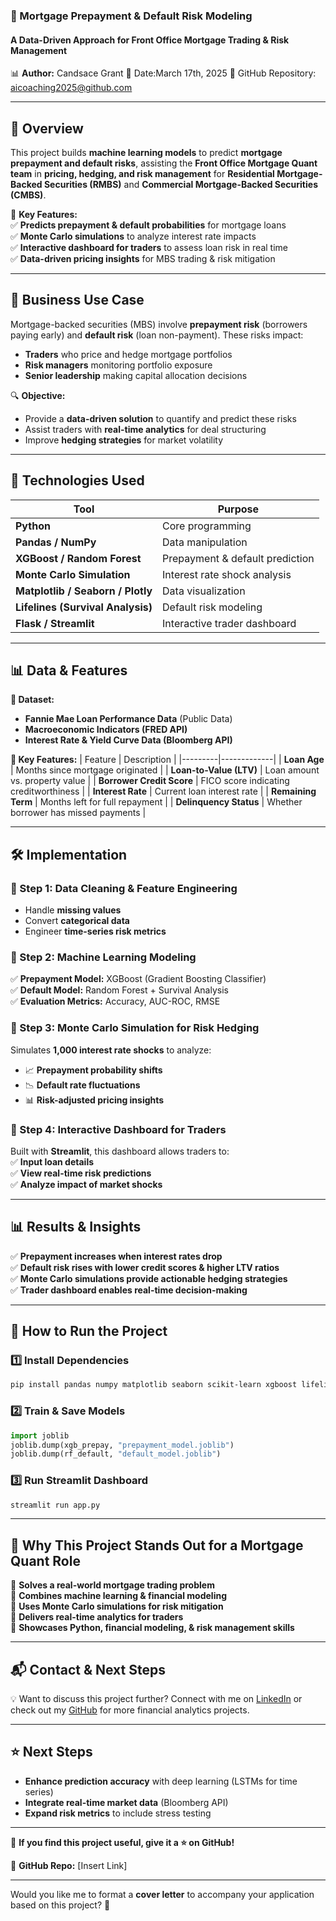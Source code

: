 
### **📌 Mortgage Prepayment & Default Risk Modeling**
#### **A Data-Driven Approach for Front Office Mortgage Trading & Risk Management**
  
📊 **Author:** Candsace Grant
📅 Date:March 17th, 2025
🚀 GitHub Repository: aicoaching2025@github.com

---

## **📖 Overview**
This project builds **machine learning models** to predict **mortgage prepayment and default risks**, assisting the **Front Office Mortgage Quant team** in **pricing, hedging, and risk management** for **Residential Mortgage-Backed Securities (RMBS)** and **Commercial Mortgage-Backed Securities (CMBS)**.  

📌 **Key Features:**  
✅ **Predicts prepayment & default probabilities** for mortgage loans  
✅ **Monte Carlo simulations** to analyze interest rate impacts  
✅ **Interactive dashboard for traders** to assess loan risk in real time  
✅ **Data-driven pricing insights** for MBS trading & risk mitigation  

---

## **🎯 Business Use Case**
Mortgage-backed securities (MBS) involve **prepayment risk** (borrowers paying early) and **default risk** (loan non-payment). These risks impact:  
- **Traders** who price and hedge mortgage portfolios  
- **Risk managers** monitoring portfolio exposure  
- **Senior leadership** making capital allocation decisions  

🔍 **Objective:**  
- Provide a **data-driven solution** to quantify and predict these risks  
- Assist traders with **real-time analytics** for deal structuring  
- Improve **hedging strategies** for market volatility  

---

## **🔧 Technologies Used**
| Tool | Purpose |
|------|---------|
| **Python** | Core programming |
| **Pandas / NumPy** | Data manipulation |
| **XGBoost / Random Forest** | Prepayment & default prediction |
| **Monte Carlo Simulation** | Interest rate shock analysis |
| **Matplotlib / Seaborn / Plotly** | Data visualization |
| **Lifelines (Survival Analysis)** | Default risk modeling |
| **Flask / Streamlit** | Interactive trader dashboard |

---

## **📊 Data & Features**
**🔹 Dataset:**  
- **Fannie Mae Loan Performance Data** (Public Data)  
- **Macroeconomic Indicators (FRED API)**  
- **Interest Rate & Yield Curve Data (Bloomberg API)**  

**🔹 Key Features:**
| Feature | Description |
|---------|-------------|
| **Loan Age** | Months since mortgage originated |
| **Loan-to-Value (LTV)** | Loan amount vs. property value |
| **Borrower Credit Score** | FICO score indicating creditworthiness |
| **Interest Rate** | Current loan interest rate |
| **Remaining Term** | Months left for full repayment |
| **Delinquency Status** | Whether borrower has missed payments |

---

## **🛠️ Implementation**
### **📌 Step 1: Data Cleaning & Feature Engineering**
- Handle **missing values**
- Convert **categorical data**
- Engineer **time-series risk metrics**  

### **📌 Step 2: Machine Learning Modeling**
✅ **Prepayment Model:** XGBoost (Gradient Boosting Classifier)  
✅ **Default Model:** Random Forest + Survival Analysis  
✅ **Evaluation Metrics:** Accuracy, AUC-ROC, RMSE  

### **📌 Step 3: Monte Carlo Simulation for Risk Hedging**
Simulates **1,000 interest rate shocks** to analyze:  
- 📈 **Prepayment probability shifts**  
- 📉 **Default rate fluctuations**  
- 📊 **Risk-adjusted pricing insights**  

### **📌 Step 4: Interactive Dashboard for Traders**
Built with **Streamlit**, this dashboard allows traders to:  
✅ **Input loan details**  
✅ **View real-time risk predictions**  
✅ **Analyze impact of market shocks**  

---

## **📊 Results & Insights**
✅ **Prepayment increases when interest rates drop**  
✅ **Default risk rises with lower credit scores & higher LTV ratios**  
✅ **Monte Carlo simulations provide actionable hedging strategies**  
✅ **Trader dashboard enables real-time decision-making**  

---

## **🚀 How to Run the Project**
### **1️⃣ Install Dependencies**
```bash
pip install pandas numpy matplotlib seaborn scikit-learn xgboost lifelines streamlit plotly joblib
```
### **2️⃣ Train & Save Models**
```python
import joblib
joblib.dump(xgb_prepay, "prepayment_model.joblib")
joblib.dump(rf_default, "default_model.joblib")
```
### **3️⃣ Run Streamlit Dashboard**
```bash
streamlit run app.py
```
---

## **📌 Why This Project Stands Out for a Mortgage Quant Role**
🔹 **Solves a real-world mortgage trading problem**  
🔹 **Combines machine learning & financial modeling**  
🔹 **Uses Monte Carlo simulations for risk mitigation**  
🔹 **Delivers real-time analytics for traders**  
🔹 **Showcases Python, financial modeling, & risk management skills**  

---

## **📬 Contact & Next Steps**
💡 Want to discuss this project further? Connect with me on [LinkedIn](#) or check out my [GitHub](#) for more financial analytics projects.  

---

## **⭐ Next Steps**
- **Enhance prediction accuracy** with deep learning (LSTMs for time series)  
- **Integrate real-time market data** (Bloomberg API)  
- **Expand risk metrics** to include stress testing  

---

📌 **If you find this project useful, give it a ⭐ on GitHub!**  

🔗 **GitHub Repo:** [Insert Link]  

---

Would you like me to format a **cover letter** to accompany your application based on this project? 🚀
